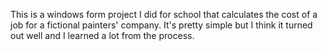 This is a windows form project I did for school that calculates the cost of a job for a fictional painters' company. It's pretty simple but I think it turned out well and I learned a lot from the process. 
